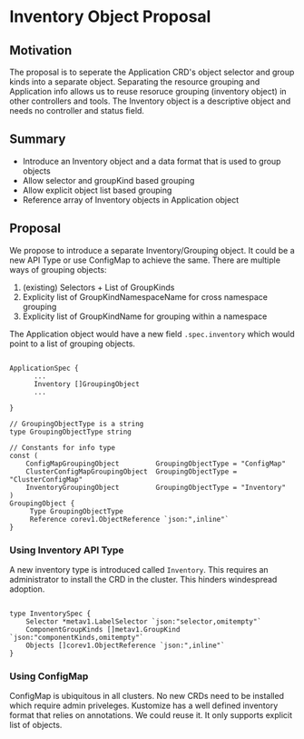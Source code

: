 # Inventory Object Proposal

## Motivation
The proposal is to seperate the Application CRD's object selector and group kinds into a separate object. Separating the resource grouping and Application info allows us to reuse resoruce grouping (inventory object) in other controllers and tools. The Inventory object is a descriptive object and needs no controller and status field.

## Summary

- Introduce an Inventory object and a data format that is used to group objects
- Allow selector and groupKind based grouping
- Allow explicit object list based grouping
- Reference array of Inventory objects in Application object

## Proposal

We propose to introduce a separate Inventory/Grouping object. It could be a new API Type or use ConfigMap to achieve the same. 
There are multiple ways of grouping objects:
1. (existing) Selectors + List of GroupKinds
2. Explicity list of GroupKindNamespaceName for cross namespace grouping
3. Explicity list of GroupKindName for grouping within a namespace

The Application object would have a new field `.spec.inventory` which would point to a list of grouping objects.
```golang

ApplicationSpec {
      ... 
      Inventory []GroupingObject
      ...

}

// GroupingObjectType is a string
type GroupingObjectType string

// Constants for info type
const (
	ConfigMapGroupingObject         GroupingObjectType = "ConfigMap"
	ClusterConfigMapGroupingObject  GroupingObjectType = "ClusterConfigMap"
	InventoryGroupingObject         GroupingObjectType = "Inventory"
)
GroupingObject {
     Type GroupingObjectType
     Reference corev1.ObjectReference `json:",inline"`
}

```

### Using Inventory API Type

A new inventory type is introduced called `Inventory`. This requires an administrator to install the CRD in the cluster. This hinders windespread adoption.

```golang

type InventorySpec {
	Selector *metav1.LabelSelector `json:"selector,omitempty"`
	ComponentGroupKinds []metav1.GroupKind `json:"componentKinds,omitempty"`
	Objects []corev1.ObjectReference `json:",inline"`
}

```

### Using ConfigMap

ConfigMap is ubiquitous in all clusters. No new CRDs need to be installed which require admin priveleges. 
Kustomize has a well defined inventory format that relies on annotations. We could reuse it. It only supports explicit list of objects.
